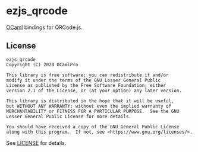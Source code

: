 # ezjs_qrcode

[OCaml] bindings for QRCode.js.

## License

    ezjs_qrcode
    Copyright (C) 2020 OCamlPro

    This library is free software; you can redistribute it and/or
    modify it under the terms of the GNU Lesser General Public
    License as published by the Free Software Foundation; either
    version 2.1 of the License, or (at your option) any later version.

    This library is distributed in the hope that it will be useful,
    but WITHOUT ANY WARRANTY; without even the implied warranty of
    MERCHANTABILITY or FITNESS FOR A PARTICULAR PURPOSE.  See the GNU
    Lesser General Public License for more details.

    You should have received a copy of the GNU General Public License
    along with this program.  If not, see <https://www.gnu.org/licenses/>.

See [LICENSE] for details.

[LICENSE]: ./LICENSE.md
[OCaml]: https://ocaml.org/
